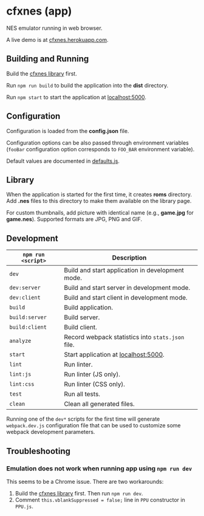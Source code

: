 # cfxnes (app)

NES emulator running in web browser.

A live demo is at [cfxnes.herokuapp.com](http://cfxnes.herokuapp.com).

## Building and Running

Build the [cfxnes library](../lib) first.

Run `npm run build` to build the application into the **dist** directory.

Run `npm start` to start the application at [localhost:5000](http://localhost:5000).

## Configuration

Configuration is loaded from the **config.json** file.

Configuration options can be also passed through environment variables (`fooBar` configuration option corresponds to `FOO_BAR` environment variable).

Default values are documented in [defaults.js](src/server/config/defaults.js).

## Library

When the application is started for the first time, it creates **roms** directory.
Add **.nes** files to this directory to make them available on the library page.

For custom thumbnails, add picture with identical name (e.g., **game.jpg** for **game.nes**). Supported formats are JPG, PNG and GIF.

## Development

| `npm run <script>` | Description                                                   |
| ------------------ | ------------------------------------------------------------- |
| `dev`              | Build and start application in development mode.              |
| `dev:server`       | Build and start server in development mode.                   |
| `dev:client`       | Build and start client in development mode.                   |
| `build`            | Build application.                                            |
| `build:server`     | Build server.                                                 |
| `build:client`     | Build client.                                                 |
| `analyze`          | Record webpack statistics into `stats.json` file.             |
| `start`            | Start application at [localhost:5000](http://localhost:5000). |
| `lint`             | Run linter.                                                   |
| `lint:js`          | Run linter (JS only).                                         |
| `lint:css`         | Run linter (CSS only).                                        |
| `test`             | Run all tests.                                                |
| `clean`            | Clean all generated files.                                    |

Running one of the `dev*` scripts for the first time will generate `webpack.dev.js` configuration file that can be used to customize some webpack development parameters.

## Troubleshooting

### Emulation does not work when running app using `npm run dev`

This seems to be a Chrome issue. There are two workarounds:

1. Build the [cfxnes library](../lib) first. Then run `npm run dev`.
2. Comment `this.vblankSuppressed = false;` line in `PPU` constructor in `PPU.js`.
